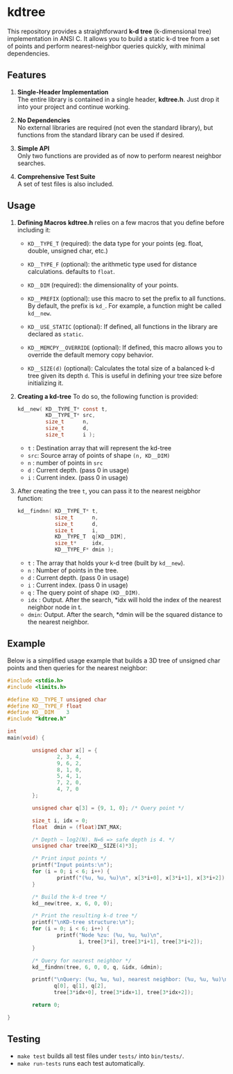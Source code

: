 # kdtree

This repository provides a straightforward **k-d tree** (k-dimensional tree)
implementation in ANSI C. It allows you to build a static k-d tree from a set
of points and perform nearest-neighbor queries quickly, with minimal
dependencies.


## Features

1. **Single-Header Implementation**  
   The entire library is contained in a single header, **kdtree.h**. Just drop
   it into your project and continue working.

4. **No Dependencies**  
   No external libraries are required (not even the standard library), but
   functions from the standard library can be used if desired.

3. **Simple API**  
   Only two functions are provided as of now to perform nearest neighbor
   searches.

5. **Comprehensive Test Suite**  
   A set of test files is also included.

## Usage

1. **Defining Macros**
   **kdtree.h** relies on a few macros that you define before including it:

   - `KD__TYPE_T` (required): the data type for your points (eg. float, double,
                              unsigned char, etc.)
   - `KD__TYPE_F` (optional): the arithmetic type used for distance
                              calculations. defaults to `float`.
   - `KD__DIM`    (required): the dimensionality of your points.

   - `KD__PREFIX` (optional): use this macro to set the prefix to all
                              functions. By default, the prefix is `kd_`.
                              For example, a function might be called
                              `kd__new`.

   - `KD__USE_STATIC` (optional): If defined, all functions in the library are
                                   declared as `static`.

   - `KD__MEMCPY__OVERRIDE` (optional): If defined, this macro allows you to
                                        override the default memory copy
                                        behavior.

   - `KD__SIZE(d)` (optional): Calculates the total size of a balanced k-d tree
                               given its depth `d`. This is useful in defining
                               your tree size before initializing it.


2. **Creating a kd-tree**
    To do so, the following function is provided:

    ```c
    kd__new( KD__TYPE_T* const t,
             KD__TYPE_T* src,
             size_t      n,
             size_t      d,
             size_t      i );
    ```

    - `t`  : Destination array that will represent the kd-tree
    - `src`: Source array of points of shape `(n, KD__DIM)`
    - `n`  : number of points in `src`
    - `d`  : Current depth. (pass 0 in usage)
    - `i`  : Current index. (pass 0 in usage)

3. After creating the tree `t`, you can pass it to the nearest neigbhor
   function:

    ```c
    kd__findnn( KD__TYPE_T* t,
                size_t      n,
                size_t      d,
                size_t      i,
                KD__TYPE_T  q[KD__DIM],
                size_t*     idx,
                KD__TYPE_F* dmin );
    ```

   - `t`   : The array that holds your k-d tree (built by `kd__new`).
   - `n`   : Number of points in the tree.
   - `d`  : Current depth. (pass 0 in usage)
   - `i`  : Current index. (pass 0 in usage)
   - `q`   : The query point of shape `(KD__DIM)`.
   - `idx` : Output. After the search, *idx will hold the index of the nearest
             neighbor node in t.
   - `dmin`: Output. After the search, *dmin will be the squared distance to
             the nearest neighbor.


## Example

Below is a simplified usage example that builds a 3D tree of unsigned char
points and then queries for the nearest neighbor:

```c
#include <stdio.h>
#include <limits.h>

#define KD__TYPE_T unsigned char
#define KD__TYPE_F float
#define KD__DIM    3
#include "kdtree.h"

int 
main(void) {

        unsigned char x[] = {
                2, 3, 4,
                9, 6, 2,
                8, 1, 0,
                5, 4, 1,
                7, 2, 0,
                4, 7, 0
        };

        unsigned char q[3] = {9, 1, 0}; /* Query point */

        size_t i, idx = 0;
        float  dmin = (float)INT_MAX;

        /* Depth ~ log2(N). N=6 => safe depth is 4. */
        unsigned char tree[KD__SIZE(4)*3];

        /* Print input points */
        printf("Input points:\n");
        for (i = 0; i < 6; i++) {
                printf("(%u, %u, %u)\n", x[3*i+0], x[3*i+1], x[3*i+2]);
        }

        /* Build the k-d tree */
        kd__new(tree, x, 6, 0, 0);

        /* Print the resulting k-d tree */
        printf("\nKD-tree structure:\n");
        for (i = 0; i < 6; i++) {
                printf("Node %zu: (%u, %u, %u)\n",
                       i, tree[3*i], tree[3*i+1], tree[3*i+2]);
        }

        /* Query for nearest neighbor */
        kd__findnn(tree, 6, 0, 0, q, &idx, &dmin);

        printf("\nQuery: (%u, %u, %u), nearest neighbor: (%u, %u, %u)\n",
               q[0], q[1], q[2],
               tree[3*idx+0], tree[3*idx+1], tree[3*idx+2]);

        return 0;

}
```

## Testing

- `make test` builds all test files under `tests/` into `bin/tests/`.
- `make run-tests` runs each test automatically.
